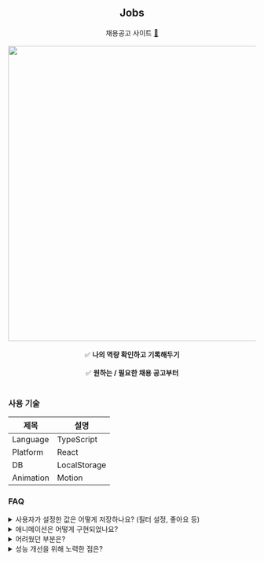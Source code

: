 <div align="center">
  <h2>Jobs</h2>
  채용공고 사이트 <a href="https://jobs-all.vercel.app/">📎</a> <br/><br/>
  <img width="600" src="https://github.com/user-attachments/assets/3e7af47d-10f4-4df2-b9e6-a8946d3ce134" /><br/><br/>
  ✅️ <strong>나의 역량 확인하고 기록해두기</strong><br/><br/>
  ✅️ <strong>원하는 / 필요한 채용 공고부터</strong><br/><br/>
</div>

### 사용 기술
|제목|설명|
|------|---|
|Language|TypeScript|
|Platform|React|
|DB|LocalStorage|
|Animation|Motion|

### FAQ
<details>
  <summary>
    사용자가 설정한 값은 어떻게 저장하나요? (필터 설정, 좋아요 등)
  </summary>
  <pre><code>
사용자 설정 값은 LocalStorage에 저장됩니다.<br/><br/><br/><br/>
ㅤ
✨ 파싱 실패, 직렬화 실패 등의 예외 처리가 되어 있습니다
✨ 여러 탭에서 켜놔도 한 탭에서 DB 저장된 값이 변경되면 다른 탭에도 변경사항이 공유됩니다
✨ Custom Hook으로 사용하기 간편합니다.
ㅤ
    <details>
      <summary>코드 보기</summary>
      <img width="700" alt="local storage 관련 custom hook 코드" src="https://github.com/user-attachments/assets/b21314d5-9c9a-4143-a49a-c7a5202dfcef" />
    </details>

  </code></pre>
</details>

<details>
  <summary>
    애니메이션은 어떻게 구현되었나요?
  </summary>
  <pre><code>
Motion 라이브러리를 사용했습니다.
컴포넌트를 key 값 기준으로 구분하기 때문에 사용하기 쉽고, react 생태계에서 활발하게 사용되는 라이브러리입니다.
ㅤ
⭐ 애니메이션을 적용한 이유
ㅤ
필터와 정렬은 자주 사용되는 기능이라 판단하여 화면 배치 상 가까운 곳에 두고 싶었습니다.
다만 필터와 정렬 모두 세부 옵션이 많아 (ex. 플랫폼 - Android, iOS 등) 모두 보여줄 경우 UI가 겹치는 문제가 있었습니다.
이를 해결하기 위해 선택되지 않았을 때는 접혀 있다가, 선택되었을 때 세부 옵션을 보여주면서 다른 필터와 정렬을 보이지 않게 했습니다.
이로 인해 필터와 정렬 UI를 간결하게 보여주면서도, 조건 설정 시에 채용 공고 영역이 불필요하게 밀리지 않아 사용자가 불편함 없이 사용할 수 있습니다.
ㅤ
[필터 영역 접힌 경우]
<img width="500" height="140" alt="스크린샷 2025-08-12 오후 7 07 37 복사본" src="https://github.com/user-attachments/assets/27edb604-f6c6-49b8-b618-3cd277426f47" />
ㅤ
[필터 영역 펼쳐진 경우]
✨ 선택된 필터 영역만 펼쳐지게
✨ 정렬 영역은 안 보이게
<img width="500" height="140" alt="스크린샷 2025-08-12 오후 7 08 18 복사본" src="https://github.com/user-attachments/assets/4577e2dd-ee49-42a1-986d-c9095eb0255e" />
  </code></pre>
</details>

<details>
  <summary>
    어려웠던 부분은?
  </summary>
  <pre><code>
React에서는 함수가 UI 컴포넌트를 반환합니다.
데이터가 변경된 경우 함수가 재호출되는데, 
useEffect 훅을 사용하면 블럭 내에 작성된 코드는 의존성이 변경된 경우에만 실행되고, 그 외의 경우에는 실행되지 않습니다.
ㅤ
경력 필터 클릭시 슬라이더가 3초 노출된 후에 사라지는 기능을 구현했는데, 처음에는 선택된 필터의 종류를 의존성으로 설정했습니다.
<img width="500" height="180" alt="스크린샷 2025-08-12 오후 7 20 35 복사본" src="https://github.com/user-attachments/assets/84030bb0-621f-4869-bfae-e00b693b4002" />
ㅤ
의존성 배열에 변수를 그대로 넣었더니
다른 필터가 선택된 경우 (selectedKey === 'other key') 와
필터가 선택 해제된 경우 (selectedKey === null) 을 구분하지 못해서
다른 필터가 선택된 경우에 다시 선택이 해제되는 버그가 발생했습니다.
ㅤ
<img width="500" height="180" alt="스크린샷 2025-08-12 오후 7 20 35" src="https://github.com/user-attachments/assets/ab14a562-ca87-4013-a1d1-3e612186e2a1" />
이를 해결하기 위해 의존성을 블럭 내 코드가 실행되어야 하는 조건으로 명확히 변경했습니다.
그 결과 다른 필터가 선택된 경우에만 해당 코드가 실행되어 문제가 해결됐고, useEffect 훅의 원리에 대해 생각해볼 수 있었습니다.
  </code></pre>
</details>

<details>
  <summary>
    성능 개선을 위해 노력한 점은?
  </summary>
  <pre><code>
필터 옵션을 보여줄 때 Android (5) 와 같이 조건에 부합하는 채용 공고의 갯수를 알려주는 UI 가 있었습니다.
처음에는 컴포넌트 내부에서 채용 공고 리스트와 필터 옵션 리스트를 순회하며 갯수를 세도록 구현했습니다.
<img width="600" height="50" alt="스크린샷 2025-08-12 오후 7 40 31" src="https://github.com/user-attachments/assets/2765558c-0b92-4021-8775-98b2613fdae9" />
ㅤ
이 경우 화면이 렌더링될 때마다 값이 다시 계산되어 불필요한 계산이 발생했습니다.
이러한 문제를 해결하기 위해 useMemo 훅을 사용하여 의존성을 명확히 설정하여 재계산 횟수를 줄였습니다.
<img width="600" height="90" alt="스크린샷 2025-08-12 오후 7 41 13" src="https://github.com/user-attachments/assets/aa591596-9883-4525-aa8b-545302c39106" />
ㅤ
이후 Set을 사용해 전처리하도록 알고리즘을 변경하였고, 순회 횟수를 N * M 에서 N 으로 줄였습니다.
(N = 채용 공고 리스트 크기, M = 필터 옵션 리스트 크기)
<img width="600" height="140" alt="스크린샷 2025-08-12 오후 7 41 26" src="https://github.com/user-attachments/assets/04704053-7937-40d6-b57b-6bfa0d9d3e16" />
  </code></pre>
</details>

